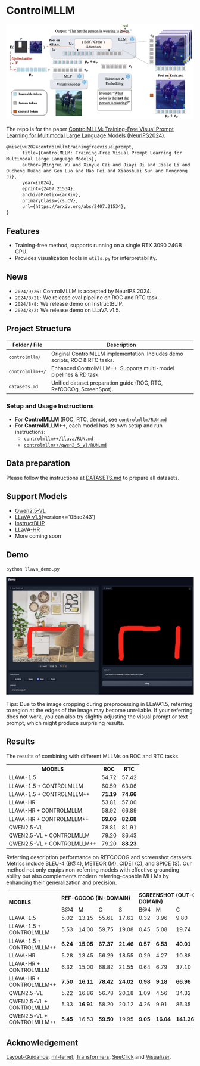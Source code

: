 # ControlMLLM

<div align="center">
    <img src="assets/method.png" alt="method" width="550"/>
</div>

The repo is for the paper [ControlMLLM: Training-Free Visual Prompt Learning for Multimodal Large Language Models (NeurIPS2024)](https://arxiv.org/abs/2407.21534).

```
@misc{wu2024controlmllmtrainingfreevisualprompt,
      title={ControlMLLM: Training-Free Visual Prompt Learning for Multimodal Large Language Models}, 
      author={Mingrui Wu and Xinyue Cai and Jiayi Ji and Jiale Li and Oucheng Huang and Gen Luo and Hao Fei and Xiaoshuai Sun and Rongrong Ji},
      year={2024},
      eprint={2407.21534},
      archivePrefix={arXiv},
      primaryClass={cs.CV},
      url={https://arxiv.org/abs/2407.21534}, 
}
```
## Features
 - Training-free method, supports running on a single RTX 3090 24GB GPU.
 - Provides visualization tools in ```utils.py``` for interpretability.

## News
 - ```2024/9/26:``` ControlMLLM is accepted by NeurIPS 2024.
 - ```2024/8/21:``` We release eval pipeline on ROC and RTC task. 
 - ```2024/8/8:``` We release demo on InstructBLIP.
 - ```2024/8/2:``` We release demo on LLaVA v1.5.

## Project Structure

| Folder / File         | Description                                                                 |
|-----------------------|-----------------------------------------------------------------------------|
| `controlmllm/`         | Original ControlMLLM implementation. Includes demo scripts, ROC & RTC tasks. |
| `controlmllm++/`       | Enhanced ControlMLLM++. Supports multi-model pipelines & RD task.            |
| `datasets.md`          | Unified dataset preparation guide (ROC, RTC, RefCOCOg, ScreenSpot).         |

### Setup and Usage Instructions

- For **ControlMLLM** (ROC, RTC, demo), see [`controlmllm/RUN.md`](controlmllm/RUN.md)
- For **ControlMLLM++**, each model has its own setup and run instructions:
  - [`controlmllm++/llava/RUN.md`](controlmllm++/llava/RUN.md)
  - [`controlmllm++/qwen2_5_vl/RUN.md`](controlmllm++/qwen2_5_vl/RUN.md)

## Data preparation
Please follow the instructions at [DATASETS.md](DATASETS.md) to prepare all datasets.


## Support Models

 - [Qwen2.5-VL](https://huggingface.co/Qwen/Qwen2.5-VL-7B-Instruct)
 - [LLaVA v1.5](https://huggingface.co/llava-hf/llava-1.5-7b-hf)(version<='05ae243')
 - [InstructBLIP](https://huggingface.co/Salesforce/instructblip-vicuna-7b)
 - [LLaVA-HR](https://github.com/luogen1996/LLaVA-HR)
 - More coming soon
   
## Demo
```
python llava_demo.py
```
![demo](assets/demo.png)

Tips: Due to the image cropping during preprocessing in LLaVA1.5, referring to region at the edges of the image may become unreliable. If your referring does not work, you can also try slightly adjusting the visual prompt or text prompt, which might produce surprising results.

## Results
The results of combining with different MLLMs on ROC and RTC tasks.

<table>
  <tr>
    <th>MODELS</th>
    <th>ROC</th>
    <th>RTC</th>
  </tr>
  <tr>
    <td>LLAVA-1.5</td>
    <td>54.72</td>
    <td>57.42</td>
  </tr>
  <tr>
    <td>LLAVA-1.5 + CONTROLMLLM</td>
    <td>60.59</td>
    <td>63.06</td>
  </tr>
  <tr>
    <td>LLAVA-1.5 + CONTROLMLLM++</td>
    <td><strong>71.19</strong></td>
    <td><strong>74.66</strong></td>
  </tr>
  <tr>
    <td>LLAVA-HR</td>
    <td>53.81</td>
    <td>57.00</td>
  </tr>
  <tr>
    <td>LLAVA-HR + CONTROLMLLM</td>
    <td>58.92</td>
    <td>66.89</td>
  </tr>
  <tr>
    <td>LLAVA-HR + CONTROLMLLM++</td>
    <td><strong>69.06</strong></td>
    <td><strong>82.68</strong></td>
  </tr>
  <tr>
    <td>QWEN2.5-VL</td>
    <td>78.81</td>
    <td>81.91</td>
  </tr>
  <tr>
    <td>QWEN2.5-VL + CONTROLMLLM</td>
    <td>79.20</td>
    <td>86.43</td>
  </tr>
  <tr>
    <td>QWEN2.5-VL + CONTROLMLLM++</td>
    <td>79.20</td>
    <td><strong>88.23</strong></td>
  </tr>
</table>
Referring description performance on REFCOCOG and screenshot datasets. Metrics include BLEU-4 (B@4), METEOR (M), CIDEr (C), and SPICE (S). Our method not only equips non-referring models with effective grounding ability but also complements modern referring-capable MLLMs by enhancing their generalization and precision.

<table>
  <tr>
    <td rowspan="2"><strong>MODELS</strong></td>
    <td colspan="4"><strong>REF-COCOG (IN-DOMAIN)</strong></td>
    <td colspan="4"><strong>SCREENSHOT (OUT-OF-DOMAIN)</strong></td>
  </tr>
  <tr>
    <td>B@4</td>
    <td>M</td>
    <td>C</td>
    <td>S</td>
    <td>B@4</td>
    <td>M</td>
    <td>C</td>
    <td>S</td>
  </tr>
  <tr>
    <td>LLAVA-1.5</td>
    <td>5.02</td>
    <td>13.15</td>
    <td>55.61</td>
    <td>17.61</td>
    <td>0.32</td>
    <td>3.96</td>
    <td>9.80</td>
    <td>3.58</td>
  </tr>
  <tr>
    <td>LLAVA-1.5 + CONTROLMLLM</td>
    <td>5.53</td>
    <td>14.00</td>
    <td>59.75</td>
    <td>19.08</td>
    <td>0.45</td>
    <td>5.08</td>
    <td>19.74</td>
    <td>5.81</td>
  </tr>
  <tr>
    <td>LLAVA-1.5 + CONTROLMLLM++</td>
    <td><strong>6.24</strong></td>
    <td><strong>15.05</strong></td>
    <td><strong>67.37</strong></td>
    <td><strong>21.46</strong></td>
    <td><strong>0.57</strong></td>
    <td><strong>6.53</strong></td>
    <td><strong>40.01</strong></td>
    <td><strong>9.14</strong></td>
  </tr>
  <tr>
    <td>LLAVA-HR</td>
    <td>5.28</td>
    <td>13.45</td>
    <td>56.29</td>
    <td>18.55</td>
    <td>0.29</td>
    <td>4.27</td>
    <td>10.88</td>
    <td>4.59</td>
  </tr>
  <tr>
    <td>LLAVA-HR + CONTROLMLLM</td>
    <td>6.32</td>
    <td>15.00</td>
    <td>68.82</td>
    <td>21.55</td>
    <td>0.64</td>
    <td>6.79</td>
    <td>37.10</td>
    <td>8.54</td>
  </tr>
  <tr>
    <td>LLAVA-HR + CONTROLMLLM++</td>
    <td><strong>7.50</strong></td>
    <td><strong>16.11</strong></td>
    <td><strong>78.42</strong></td>
    <td><strong>24.02</strong></td>
    <td><strong>0.98</strong></td>
    <td><strong>9.18</strong></td>
    <td><strong>66.96</strong></td>
    <td><strong>13.83</strong></td>
  </tr>
  <tr>
    <td>QWEN2.5-VL</td>
    <td>5.22</td>
    <td>16.86</td>
    <td>56.78</td>
    <td>20.18</td>
    <td>1.09</td>
    <td>4.56</td>
    <td>34.32</td>
    <td>7.15</td>
  </tr>
  <tr>
    <td>QWEN2.5-VL + CONTROLMLLM</td>
    <td>5.33</td>
    <td><strong>16.91</strong></td>
    <td>58.20</td>
    <td>20.12</td>
    <td>4.26</td>
    <td>9.91</td>
    <td>86.35</td>
    <td>15.27</td>
  </tr>
  <tr>
    <td>QWEN2.5-VL + CONTROLMLLM++</td>
    <td><strong>5.45</strong></td>
    <td>16.53</td>
    <td><strong>59.50</strong></td>
    <td>19.95</td>
    <td><strong>9.05</strong></td>
    <td><strong>16.04</strong></td>
    <td><strong>141.36</strong></td>
    <td><strong>25.08</strong></td>
  </tr>
</table>

## Acknowledgement

[Layout-Guidance](https://github.com/silent-chen/layout-guidance), [ml-ferret](https://github.com/apple/ml-ferret), [Transformers](https://github.com/huggingface/transformers), [SeeClick](https://github.com/njucckevin/SeeClick) and [Visualizer](https://github.com/luo3300612/Visualizer).

